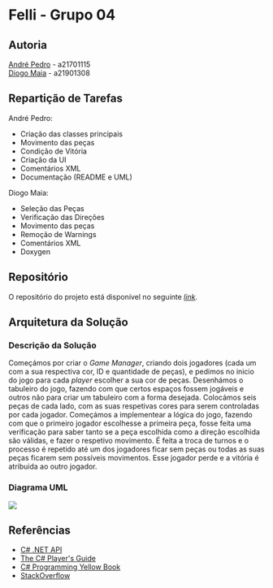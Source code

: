 # Felli - Grupo 04

## Autoria

[André Pedro](https://github.com/andre-pedro) - a21701115  
[Diogo Maia](https://github.com/Issa-Maia) - a21901308


## Repartição de Tarefas


André Pedro:

* Criação das classes principais
* Movimento das peças
* Condição de Vitória
* Criação da UI
* Comentários XML
* Documentação (README e UML)

Diogo Maia:

* Seleção das Peças
* Verificação das Direções
* Movimento das peças
* Remoção de Warnings
* Comentários XML
* Doxygen


## Repositório

O repositório do projeto está disponível no seguinte 
[_link_](https://github.com/andre-pedro/2ProjectoLP2).

## Arquitetura da Solução

### Descrição da Solução

Começámos por criar o _Game Manager_, criando dois jogadores (cada um com a sua 
respectiva cor, ID e quantidade de peças), e pedimos no inicio do jogo para cada 
_player_ escolher a sua cor de peças. Desenhámos o tabuleiro do jogo, fazendo 
com que certos espaços fossem jogáveis e outros não para criar um tabuleiro com 
a forma desejada. Colocámos seis peças de cada lado, com as suas respetivas cores 
para serem controladas por cada jogador.
Começámos a implementear a lógica do jogo, fazendo com que o primeiro jogador 
escolhesse a primeira peça, fosse feita uma verificação para saber tanto se a 
peça escolhida como a direção escolhida são válidas, e fazer o respetivo movimento. 
É feita a troca de turnos e o processo é repetido até um dos jogadores ficar sem 
peças ou todas as suas peças ficarem sem possíveis movimentos. Esse jogador perde 
e a vitória é atribuida ao outro jogador. 

### Diagrama UML

![](./UML.png)

## Referências

* [C# .NET API](https://docs.microsoft.com/en-us/dotnet/api/?view=netcore-2.2)
* [The C# Player's Guide](http://starboundsoftware.com/books/c-sharp/CSharpPlayersGuide-Sample.pdf)
* [C# Programming Yellow Book](https://static1.squarespace.com/static/5019271be4b0807297e8f404/t/5824ad58f7e0ab31fc216843/1478798685347/CSharp+Book+2016+Rob+Miles+8.2.pdf)
* [StackOverflow](https://stackoverflow.com/)